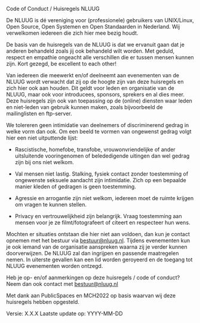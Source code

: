 Code of Conduct / Huisregels NLUUG

De NLUUG is dé vereniging voor (professionele) gebruikers van UNIX/Linux, Open Source, Open Systemen en Open Standaarden in Nederland.  Wij verwelkomen iedereen die zich hier mee bezig houdt.

De basis van de huisregels van de NLUUG is dat we ervanuit gaan dat je anderen behandeld zoals jij ook behandeld wilt worden. Met geduld, respect en empathie ongeacht alle verschillen die er tussen mensen kunnen zijn. Kort gezegd, be excellent to each other!

Van iedereen die meewerkt en/of deelneemt aan evenementen van de NLUUG wordt verwacht dat zij op de hoogte zijn van deze huisregels en zich hier ook aan houden. Dit geldt voor leden en organisatie van de NLUUG, maar ook voor introducees, sponsors, sprekers en al dies meer. Deze huisregels zijn ook van toepassing op de (online) diensten waar leden en niet-leden van gebruik kunnen maken, zoals bijvoorbeeld de mailinglisten en ftp-server. 

We tolereren geen intimidatie van deelnemers of discriminerend gedrag in welke vorm dan ook. Om  een beeld te vormen van ongewenst gedrag volgt hier een niet uitputtende lijst:  

-  Rascistische, homefobe, transfobe, vrouwonvriendelijke of ander uitsluitende vooringenomen of belededigende uitingen dan wel gedrag zijn bij ons niet welkom.

- Val mensen niet lastig. Stalking, fysiek contact zonder toestemming of ongewenste seksuele aandacht zijn intimidatie. Zich op een bepaalde manier kleden of gedragen is geen toestemming.

- Agressie en arrogantie zijn niet welkom, iedereen moet de ruimte krijgen om vragen te kunnen stellen.

- Privacy en vertrouwelijkheid zijn belangrijk. Vraag toestemming aan mensen voor je ze filmt/fotografeert of citeert en respecteer hun wens.

Mochten er situaties ontstaan die hier niet aan voldoen, dan kun je contact opnemen met het bestuur via bestuur@nluug.nl. Tijdens evenementen kun je ook iemand van de organisatie aanspreken waarna zij je verder kunnen doorverwijzen. De NLUUG zal dan ingrijpen en passende maatregelen nemen. In uiterste gevallen kan een lid worden geroyeerd en de toegang tot NLUUG evenementen worden ontzegd.    

Heb je op- en/of aanmerkingen op deze huisregels / code of conduct? Neem dan ook contact met bestuur@nluug.nl 

Met dank aan PublicSpaces en MCH2022 op basis waarvan wij deze huisregels hebben opgesteld. 

Versie: X.X.X 
Laatste update op: YYYY-MM-DD
